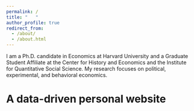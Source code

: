 ```yaml
---
permalink: /
title: "   "
author_profile: true
redirect_from: 
  - /about/
  - /about.html
---
```


I am a Ph.D. candidate in Economics at Harvard University and a Graduate Student Affiliate at the Center for History and Economics and the Institute for Quantitative Social Science. My research focuses on political, experimental, and behavioral economics.

A data-driven personal website
======

